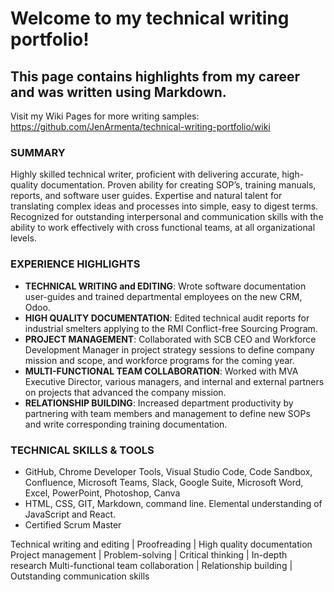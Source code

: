 # Welcome to my technical writing portfolio!

## This page contains highlights from my career and was written using Markdown.

Visit my Wiki Pages for more writing samples:
https://github.com/JenArmenta/technical-writing-portfolio/wiki


### SUMMARY
Highly skilled technical writer, proficient with delivering accurate, high-quality documentation. Proven ability for creating SOP’s, training manuals, reports, and software user guides. Expertise and natural talent for translating complex ideas and processes into simple, easy to digest terms. Recognized for outstanding interpersonal and communication skills with the ability to work effectively with cross functional teams, at all organizational levels.


### EXPERIENCE HIGHLIGHTS
- **TECHNICAL WRITING and EDITING**: Wrote software documentation user-guides and trained departmental employees on the new CRM, Odoo.
- **HIGH QUALITY DOCUMENTATION**: Edited technical audit reports for industrial smelters applying to the RMI Conflict-free Sourcing Program.
- **PROJECT MANAGEMENT**: Collaborated with SCB CEO and Workforce Development Manager in project strategy sessions to define company mission and scope, and workforce programs for the coming year. 
- **MULTI-FUNCTIONAL TEAM COLLABORATION**: Worked with MVA Executive Director, various managers, and internal and external partners on projects that advanced the company mission.
- **RELATIONSHIP BUILDING**: Increased department productivity by partnering with team members and management to define new SOPs and write corresponding training documentation.


### TECHNICAL SKILLS & TOOLS
- GitHub, Chrome Developer Tools, Visual Studio Code, Code Sandbox, Confluence, Microsoft Teams, Slack, Google Suite, Microsoft Word, Excel, PowerPoint, Photoshop, Canva
- HTML, CSS, GIT, Markdown, command line. Elemental understanding of JavaScript and React. 
- Certified Scrum Master




Technical writing and editing | Proofreading | High quality documentation
Project management | Problem-solving | Critical thinking | In-depth research
Multi-functional team collaboration | Relationship building | Outstanding communication skills

